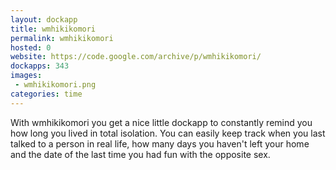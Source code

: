 ```yaml
---
layout: dockapp
title: wmhikikomori
permalink: wmhikikomori
hosted: 0
website: https://code.google.com/archive/p/wmhikikomori/
dockapps: 343
images:
 - wmhikikomori.png
categories: time
---
```

With wmhikikomori you get a nice little dockapp to constantly remind you how
long you lived in total isolation.  You can easily keep track when you last
talked to a person in real life, how many days you haven't left your home and
the date of the last time you had fun with the opposite sex.
